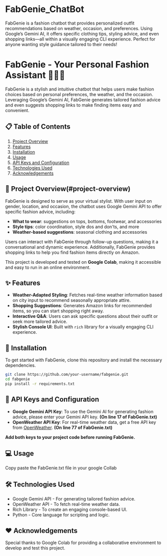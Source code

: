 # FabGenie_ChatBot
FabGenie is a fashion chatbot that provides personalized outfit recommendations based on weather, occasion, and preferences. Using Google’s Gemini AI, it offers specific clothing tips, styling advice, and even shopping links—all within a visually engaging CLI experience. Perfect for anyone wanting style guidance tailored to their needs!


# FabGenie - Your Personal Fashion Assistant 👗👔👠

FabGenie is a stylish and intuitive chatbot that helps users make fashion choices based on personal preferences, the weather, and the occasion. Leveraging Google’s Gemini AI, FabGenie generates tailored fashion advice and even suggests shopping links to make finding items easy and convenient.

## 📋 Table of Contents
1. [Project Overview](#project-overview)
2. [Features](#features)
3. [Installation](#installation)
4. [Usage](#usage)
5. [API Keys and Configuration](#api-keys-and-configuration)
6. [Technologies Used](#technologies-used)
7. [Acknowledgements](#acknowledgements)

## 🎉 Project Overview(#project-overview)
FabGenie is designed to serve as your virtual stylist. With user input on gender, location, and occasion, the chatbot uses Google Gemini API to offer specific fashion advice, including:
- **What to wear**: suggestions on tops, bottoms, footwear, and accessories
- **Style tips**: color coordination, style dos and don'ts, and more
- **Weather-based suggestions**: seasonal clothing and accessories

Users can interact with FabGenie through follow-up questions, making it a conversational and dynamic experience. Additionally, FabGenie provides shopping links to help you find fashion items directly on Amazon.

This project is developed and tested on **Google Colab**, making it accessible and easy to run in an online environment.

## ✨ Features
- **Weather-Adapted Styling**: Fetches real-time weather information based on city input to recommend seasonally appropriate attire.
- **Shopping Suggestions**: Generates Amazon links for recommended items, so you can start shopping right away.
- **Interactive Q&A**: Users can ask specific questions about their outfit or seek more tailored advice.
- **Stylish Console UI**: Built with `rich` library for a visually engaging CLI experience.

## 🚀 Installation
To get started with FabGenie, clone this repository and install the necessary dependencies.

```bash
git clone https://github.com/your-username/fabgenie.git
cd fabgenie
pip install -r requirements.txt
```

## 🔑 API Keys and Configuration
- **Google Gemini API Key**: To use the Gemini AI for generating fashion advice, please enter your Gemini API key. **(On line 17 of FabGenie.txt)**
- **OpenWeather API Key**: For real-time weather data, get a free API key from [OpenWeather](https://openweathermap.org/api). **(On line 77 of FabGenie.txt)**

**Add both keys to your project code before running FabGenie.**

## 💻 Usage
Copy paste the FabGenie.txt file in your google Collab 

## 🛠 Technologies Used
- Google Gemini API - For generating tailored fashion advice.
- OpenWeather API - To fetch real-time weather data.
- Rich Library - To create an engaging console-based UI.
- Python - Core language for scripting and logic.


## ❤️ Acknowledgements
Special thanks to Google Colab for providing a collaborative environment to develop and test this project.


